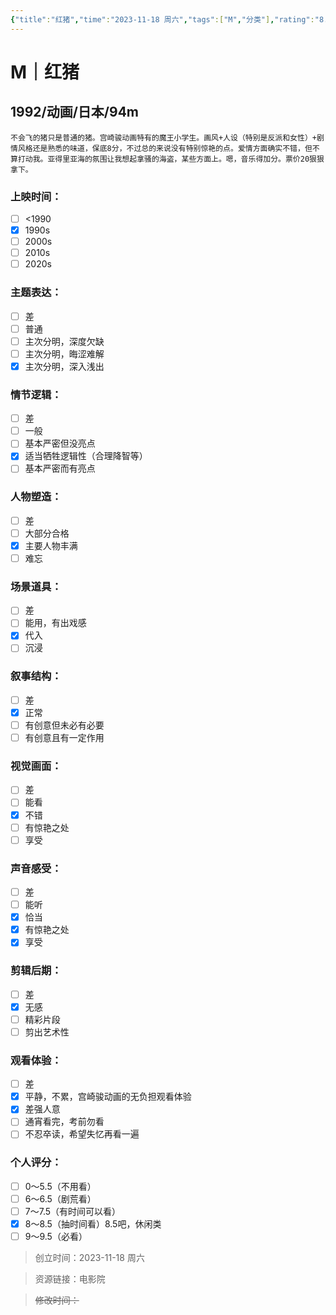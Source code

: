 ```yaml
---
{"title":"红猪","time":"2023-11-18 周六","tags":["M","分类"],"rating":"8.5","dg-publish":true,"permalink":"/300 评价/M电影/新近看过/红猪/","dgPassFrontmatter":true,"created":"2024-01-25T18:45:04.000+08:00","updated":"2024-01-25T18:45:04.000+08:00"}
---
```



# M｜红猪
## 1992/动画/日本/94m
	不会飞的猪只是普通的猪。宫崎骏动画特有的魔王小学生。画风+人设（特别是反派和女性）+剧情风格还是熟悉的味道，保底8分，不过总的来说没有特别惊艳的点。爱情方面确实不错，但不算打动我。亚得里亚海的氛围让我想起拿骚的海盗，某些方面上。嗯，音乐得加分。票价20狠狠拿下。
### 上映时间：
- [ ] <1990
- [x] 1990s
- [ ] 2000s
- [ ] 2010s
- [ ] 2020s
### 主题表达：
- [ ] 差
- [ ] 普通
- [ ] 主次分明，深度欠缺
- [ ] 主次分明，晦涩难解
- [x] 主次分明，深入浅出
### 情节逻辑：
- [ ] 差
- [ ] 一般
- [ ] 基本严密但没亮点
- [x] 适当牺牲逻辑性（合理降智等）
- [ ] 基本严密而有亮点
### 人物塑造：
- [ ] 差
- [ ] 大部分合格
- [x] 主要人物丰满
- [ ] 难忘
### 场景道具：
- [ ] 差
- [ ] 能用，有出戏感
- [x] 代入
- [ ] 沉浸
### 叙事结构：
- [ ] 差
- [x] 正常
- [ ] 有创意但未必有必要
- [ ] 有创意且有一定作用
### 视觉画面：
- [ ] 差
- [ ] 能看
- [x] 不错
- [ ] 有惊艳之处
- [ ] 享受
### 声音感受：
- [ ] 差
- [ ] 能听
- [x] 恰当
- [x] 有惊艳之处
- [x] 享受
### 剪辑后期：
- [ ] 差
- [x] 无感
- [ ] 精彩片段
- [ ] 剪出艺术性
### 观看体验：
- [ ] 差
- [x] 平静，不累，宫崎骏动画的无负担观看体验
- [x] 差强人意
- [ ] 通宵看完，考前勿看
- [ ] 不忍卒读，希望失忆再看一遍
### 个人评分：
- [ ] 0～5.5（不用看）
- [ ] 6～6.5（剧荒看）
- [ ] 7～7.5（有时间可以看）
- [x] 8～8.5（抽时间看）8.5吧，休闲类
- [ ] 9～9.5（必看）

>创立时间：2023-11-18 周六

>资源链接：电影院

>~~修改时间：~~



